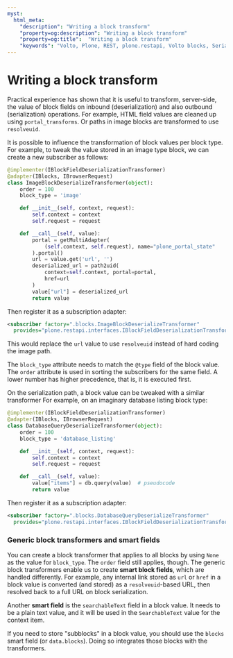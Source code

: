 ```yaml
---
myst:
  html_meta:
    "description": "Writing a block transform"
    "property=og:description": "Writing a block transform"
    "property=og:title":  "Writing a block transform"
    "keywords": "Volto, Plone, REST, plone.restapi, Volto blocks, Serialization, Block Transformers"
---
```


# Writing a block transform

Practical experience has shown that it is useful to transform, server-side, the value of block fields on inbound (deserialization) and also outbound (serialization) operations.
For example, HTML field values are cleaned up using `portal_transforms`.
Or paths in image blocks are transformed to use `resolveuid`.

It is possible to influence the transformation of block values per block type.
For example, to tweak the value stored in an image type block, we can create a new subscriber as follows:

```python
@implementer(IBlockFieldDeserializationTransformer)
@adapter(IBlocks, IBrowserRequest)
class ImageBlockDeserializeTransformer(object):
    order = 100
    block_type = 'image'

    def __init__(self, context, request):
        self.context = context
        self.request = request

    def __call__(self, value):
        portal = getMultiAdapter(
            (self.context, self.request), name="plone_portal_state"
        ).portal()
        url = value.get('url', '')
        deserialized_url = path2uid(
            context=self.context, portal=portal,
            href=url
        )
        value["url"] = deserialized_url
        return value
```

Then register it as a subscription adapter:

```xml
<subscriber factory=".blocks.ImageBlockDeserializeTransformer"
  provides="plone.restapi.interfaces.IBlockFieldDeserializationTransformer"/>
```

This would replace the `url` value to use `resolveuid` instead of hard coding the image path.

The `block_type` attribute needs to match the `@type` field of the block value.
The `order` attribute is used in sorting the subscribers for the same field.
A lower number has higher precedence, that is, it is executed first.

On the serialization path, a block value can be tweaked with a similar transformer
For example, on an imaginary database listing block type:

```python
@implementer(IBlockFieldDeserializationTransformer)
@adapter(IBlocks, IBrowserRequest)
class DatabaseQueryDeserializeTransformer(object):
    order = 100
    block_type = 'database_listing'

    def __init__(self, context, request):
        self.context = context
        self.request = request

    def __call__(self, value):
        value["items"] = db.query(value)  # pseudocode
        return value
```

Then register it as a subscription adapter:

```xml
<subscriber factory=".blocks.DatabaseQueryDeserializeTransformer"
  provides="plone.restapi.interfaces.IBlockFieldDeserializationTransformer"/>
```

### Generic block transformers and smart fields

You can create a block transformer that applies to all blocks by using `None` as the value for `block_type`.
The `order` field still applies, though.
The generic block transformers enable us to create **smart block fields**, which are handled differently.
For example, any internal link stored as `url` or `href` in a block value is converted (and stored) as a `resolveuid`-based URL, then resolved back to a full URL on block serialization.

Another **smart field** is the `searchableText` field in a block value.
It needs to be a plain text value, and it will be used in the `SearchableText` value for the context item.

If you need to store "subblocks" in a block value, you should use the `blocks` smart field (or `data.blocks`).
Doing so integrates those blocks with the transformers.
